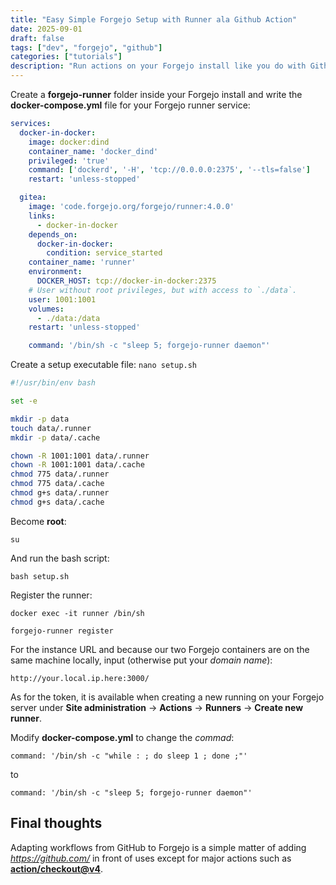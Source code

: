 ```yaml
---
title: "Easy Simple Forgejo Setup with Runner ala Github Action"
date: 2025-09-01
draft: false
tags: ["dev", "forgejo", "github"]
categories: ["tutorials"]
description: "Run actions on your Forgejo install like you do with Github workflows."
---
```

Create a **forgejo-runner** folder inside your Forgejo install and write the **docker-compose.yml** file for your Forgejo runner service:
  ```yml
  services:
    docker-in-docker:
      image: docker:dind
      container_name: 'docker_dind'
      privileged: 'true'
      command: ['dockerd', '-H', 'tcp://0.0.0.0:2375', '--tls=false']
      restart: 'unless-stopped'
  
    gitea:
      image: 'code.forgejo.org/forgejo/runner:4.0.0'
      links:
        - docker-in-docker
      depends_on:
        docker-in-docker:
          condition: service_started
      container_name: 'runner'
      environment:
        DOCKER_HOST: tcp://docker-in-docker:2375
      # User without root privileges, but with access to `./data`.
      user: 1001:1001
      volumes:
        - ./data:/data
      restart: 'unless-stopped'
  
      command: '/bin/sh -c "sleep 5; forgejo-runner daemon"'
  ```

Create a setup executable file:
`nano setup.sh`
  ```bash
  #!/usr/bin/env bash
  
  set -e
  
  mkdir -p data
  touch data/.runner
  mkdir -p data/.cache
  
  chown -R 1001:1001 data/.runner
  chown -R 1001:1001 data/.cache
  chmod 775 data/.runner
  chmod 775 data/.cache
  chmod g+s data/.runner
  chmod g+s data/.cache
  ```
Become **root**:

`su`

And run the bash script:

`bash setup.sh`

Register the runner:

`docker exec -it runner /bin/sh`

`forgejo-runner register`

For the instance URL and because our two Forgejo containers are on the same machine locally, input (otherwise put your *domain name*):

`http://your.local.ip.here:3000/`

As for the token, it is available when creating a new running on your Forgejo server under  **Site administration** -> **Actions** -> **Runners** -> **Create new runner**.


Modify **docker-compose.yml** to change the *commad*:
  ```
  command: '/bin/sh -c "while : ; do sleep 1 ; done ;"'
  ```
  to
  ```
  command: '/bin/sh -c "sleep 5; forgejo-runner daemon"'
  ```


## Final thoughts
Adapting workflows from GitHub to Forgejo is a simple matter of adding *https://github.com/* in front of uses except for major actions such as [**action/checkout@v4**](https://code.forgejo.org/actions/checkout).